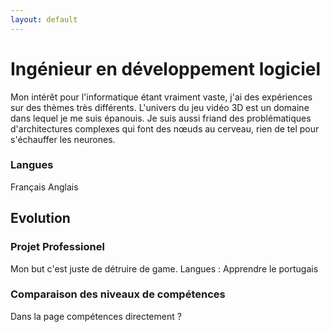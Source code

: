 ```yaml
---
layout: default
---
```

# Ingénieur en développement logiciel

Mon intérêt pour l'informatique étant vraiment vaste, j'ai des expériences sur des thèmes très différents. L'univers du jeu vidéo 3D est un domaine dans lequel je me suis épanouis. Je suis aussi friand des problématiques d'architectures complexes qui font des nœuds au cerveau, rien de tel pour s'échauffer les neurones.

### Langues

Français
Anglais

## Evolution

### Projet Professionel

Mon but c'est juste de détruire de game.
Langues : Apprendre le portugais

### Comparaison des niveaux de compétences

Dans la page compétences directement ?